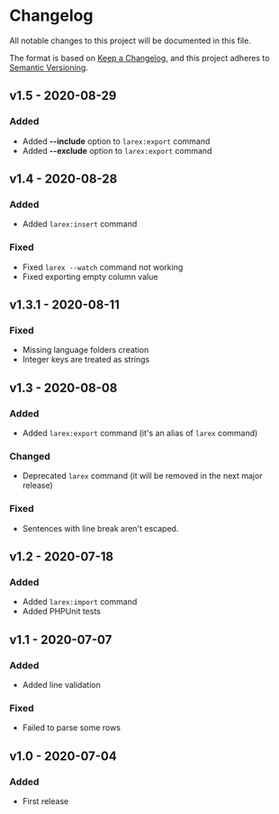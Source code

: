 # Changelog
All notable changes to this project will be documented in this file.

The format is based on [Keep a Changelog](https://keepachangelog.com/en/1.0.0/),
and this project adheres to [Semantic Versioning](https://semver.org/spec/v2.0.0.html).

## v1.5 - 2020-08-29
### Added
- Added **--include** option to `larex:export` command
- Added **--exclude** option to `larex:export` command

## v1.4 - 2020-08-28
### Added
- Added `larex:insert` command

### Fixed
- Fixed `larex --watch` command not working
- Fixed exporting empty column value

## v1.3.1 - 2020-08-11
### Fixed
- Missing language folders creation
- Integer keys are treated as strings

## v1.3 - 2020-08-08
### Added
- Added `larex:export` command (it's an alias of `larex` command)

### Changed
- Deprecated `larex` command (it will be removed in the next major release)

### Fixed
- Sentences with line break aren't escaped.

## v1.2 - 2020-07-18
### Added
- Added `larex:import` command
- Added PHPUnit tests

## v1.1 - 2020-07-07
### Added
- Added line validation

### Fixed
- Failed to parse some rows

## v1.0 - 2020-07-04
### Added
- First release
